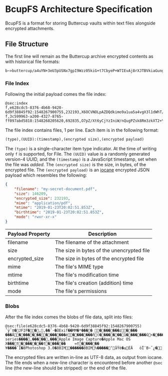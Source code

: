 # BcupFS Architecture Specification

BcupFS is a format for storing Buttercup vaults within text files alongside encrypted attachments.

## File Structure

The first line will remain as the Buttercup archive encrypted contents as with historical file formats:

```
b~>buttercup/a4uYN+3eU3pUSNx7gpI9Wzz05kiG+t7CbyeP+W7IEvAj8rXJTBVkiaGungQ/exL+zsMZvsBenI+vqbwwAXBOSJf...
```

### File Index

Following the initial payload comes the file index:

```
@sec:index
f,e628cdc5-8376-4b68-9420-6d9f38845f92:1548267900755,232193,X6OCVNOLpAZDQdkimo9a1ua5a4vgX3l1dWhT/g6POag=$67fa7d1b360a09595cd7711194668cd0$90+35t/I1UCI$4a4e50507abe6a2f5c2c8789cbb216e505d11d17df541a586adf818f98dc9d0a$250000$cbc
f,3c599963-a200-4327-8765-ff097abd5818:1548268205620,692835,O7pZ/Xt6yCjYzIniW/nQugPZsk8Rm3zkXT2+Y0cRaC+1r1Vi0fU9kB1NWWgS4KsL$7f47a379c1d9b1866401aa12d807d0ed$OX8vIpeeCJVH$ed108a05a7ae450557fe2b29c3894659bd72bf65c89f9ceea5dcccdcc637f846$250000$cbc
```

The file index contains files, 1 per line. Each item is in the following format:

```
(type),(UUID):(timestamp),(encrypted size),(encrypted payload)
```

The `(type)` is a single-character item type indicator. At the time of writing only `f` is supported, for File. The `(UUID)` value is a randomly generated version-4 UUID, and the `(timestamp)` is a JavaScript timestamp, set when the file was _added_. The `(encrypted size)` is the size, in bytes, of the encrypted file. The `(encrypted payload)` is an [iocane](https://github.com/perry-mitchell/iocane) encrypted JSON payload which resembles the following:

```json
{
    "filename": "my-secret-document.pdf",
    "size": 146209,
    "encrypted_size": 232193,
    "mime": "application/pdf",
    "mtime": "2019-01-23T20:02:51.853Z",
    "birthtime": "2019-01-23T20:02:51.853Z",
    "mode": "rwxr-xr-x"
}
```

| Payload Property      | Description                                   |
|-----------------------|-----------------------------------------------|
| filename              | The filename of the attachment                |
| size                  | The size in bytes of the unencrypted file     |
| encrypted_size        | The size in bytes of the encrypted file       |
| mime                  | The file's MIME type                          |
| mtime                 | The file's modification time                  |
| birthtime             | The file's creation (addition) time           |
| mode                  | The file's permissions                        |

### Blobs

After the file index comes the blobs of file data, split into files:

```
@sec:file(e628cdc5-8376-4b68-9420-6d9f38845f92:1548267900755)
ˇÿˇ‡�JFIF��,,��ˇ·�ÙExif��MM�*����	�������z����
���Ä��������������é�������ñ(�������1�������û<�������≤ái�������¬����Canon�MP190 series����,�����,���Apple Image Capture�Apple Mac OS X���†�������†������	∞†������
¥����ˇÌ�8Photoshop 3.0�8BIM������8BIM%�����‘åŸè�≤ÈÄ	òÏ¯B~ˇ¿�
```

The encrypted files are written in-line as UTF-8 data, as output from iocane. The file ends when a new-line character is encountered before another `@sec` line (the new-line should be stripped) or the end of the file.

